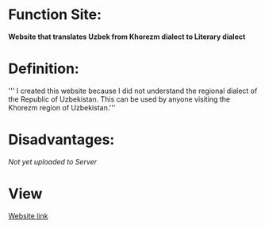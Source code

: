 # Function Site:
**Website that translates Uzbek from Khorezm dialect to Literary dialect**

# Definition:
''' I created this website because I did not understand the regional dialect of the Republic of Uzbekistan.
This can be used by anyone visiting the Khorezm region of Uzbekistan.'''

# Disadvantages:
*Not yet uploaded to Server*

# View
[Website link](https://xorazmcha-lugat.herokuapp.com/)
